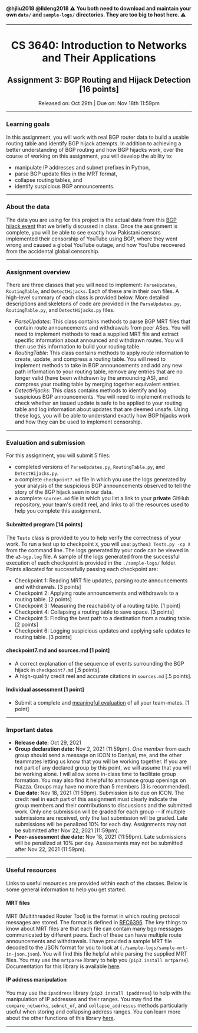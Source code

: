 #### @hjliu2018 @lldeng2018 :warning: You both need to download and maintain your own ```data/``` and ```sample-logs/``` directories. They are too big to host here. :warning:

<hr>

# <center> CS 3640: Introduction to Networks and Their Applications </center>
## <center> Assignment 3: BGP Routing and Hijack Detection [16 points] </center>
<center> Released on: Oct 29th | Due on: Nov 18th 11:59pm</center>

<hr>

### Learning goals
In this assignment, you will work with real BGP router data to build a usable routing table and identify BGP hijack
attempts. In addition to achieving a better understanding of BGP routing and how BGP hijacks work, over the course of 
working on this assignment, you will develop the ability to:
- manipulate IP addresses and subnet prefixes in Python, 
- parse BGP update files in the MRT format, 
- collapse routing tables, and 
- identify suspicious BGP announcements.

<hr>

### About the data
The data you are using for this project is the actual data from this 
[BGP hijack event](https://www.nytimes.com/2008/02/26/technology/26tube.html) that we briefly discussed in class. 
Once the assignment is complete, you will be able to see exactly how Pakistani censors implemented their censorship
of YouTube using BGP, where they went wrong and caused a global YouTube outage, and how YouTube recovered from the 
accidental global censorship.

<hr>

### Assignment overview
There are three classes that you will need to implement: `ParseUpdates`, `RoutingTable`, and `DetectHijacks`. Each of 
these are in their own files. A high-level summary of each class is provided below. More detailed descriptions and 
skeletons of code are provided in the `ParseUpdates.py`, `RoutingTable.py`, and `DetectHijacks.py` files.
- *ParseUpdates*: This class contains methods to parse BGP MRT files that contain route announcements and withdrawals 
from peer ASes. You will need to implement methods to read a supplied MRT file and extract specific information about
announced and withdrawn routes. You will then use this information to build your routing table.
- *RoutingTable*: This class contains methods to apply route information to create, update, and compress a routing 
table. You will need to implement methods to take in BGP announcements and add any new path information to your routing
table, remove any entries that are no longer valid (have been withdrawn by the announcing AS), and compress your routing
table by merging together equivalent entries.
- *DetectHijacks*: This class contains methods to identify and log suspicious BGP announcements. You will need to 
implement methods to check whether an issued update is safe to be applied to your routing table and log information 
about updates that are deemed unsafe. Using these logs, you will be able to understand exactly how BGP hijacks work and
how they can be used to implement censorship. 

<hr>

### Evaluation and submission
For this assignment, you will submit 5 files: 
- completed versions of `ParseUpdates.py`, `RoutingTable.py`, and `DetectHijacks.py`.
- a complete `checkpoint7.md` file in which you use the logs generated by your analysis of the suspicious BGP 
announcements observed to tell the story of the BGP hijack seen in our data.
- a complete `sources.md` file in which you list a link to your **private** GitHub repository, your team's credit reel,
and links to all the resources used to help you complete this assignment.

#### Submitted program [14 points]
The `Tests` class is provided to you to help verify the correctness of your work. To run a test up to checkpoint `X`, 
you will use: `python3 Tests.py -cp X` from the command line. The logs generated by your code can be viewed in the 
`a3-bgp.log` file. A sample of the logs generated from the successful execution of each checkpoint is provided in the 
`./sample-logs/` folder. Points allocated for successfully passing each checkpoint are:

- Checkpoint 1: Reading MRT file updates, parsing route announcements and withdrawals. [3 points]
- Checkpoint 2: Applying route announcements and withdrawals to a routing table. [2 points]
- Checkpoint 3: Measuring the reachability of a routing table. [1 point]
- Checkpoint 4: Collapsing a routing table to save space. [3 points]
- Checkpoint 5: Finding the best path to a destination from a routing table. [2 points]
- Checkpoint 6: Logging suspicious updates and applying safe updates to routing table. [3 points]

#### checkpoint7.md and sources.md [1 point]
- A correct explanation of the sequence of events surrounding the BGP hijack in `checkpoint7.md` [.5 points]. 
- A high-quality credit reel and accurate citations in `sources.md` [.5 points].

#### Individual assessment [1 point]
- Submit a complete and [meaningful evaluation](https://forms.office.com/r/xA9Qt6YC37) of all your team-mates. [1 point]

<hr>

### Important dates 
- **Release date:** Oct 29, 2021
- **Group declaration date:** Nov 2, 2021 (11:59pm). *One member* from each group should send a message on ICON to 
Daniyal, me, and the other teammates letting us know that you will be working together. If you are not part of any 
declared group by this point, we will assume that you will be working alone. I will allow some in-class time to 
facilitate group formation. You may also find it helpful to announce group openings on Piazza. Groups may have no more 
than 5 members (3 is recommended).
- **Due date:** Nov 18, 2021 (11:59pm). Submission is to due on ICON. The credit reel in each part of this assignment must 
clearly indicate the group members and their contributions to discussions and the submitted work. Only one 
submission will be graded for each group -- if multiple submissions are received, only the last submission will be 
graded. Late submissions will be penalized 10% for each day. Assignments may not be submitted after Nov 22, 2021 
(11:59pm).
- **Peer-assessment due date:** Nov 18, 2021 (11:59pm). Late submissions will be penalized at 10% per day. Assessments
may not be submitted after Nov 22, 2021 (11:59pm).

<hr>

### Useful resources
Links to useful resources are provided within each of the classes. Below is some general information to help you get
started.

#### MRT files 
MRT (Multithreaded Router Tool) is the format in which routing protocol messages are stored. The format is defined in 
[RFC6396](https://datatracker.ietf.org/doc/html/rfc6396). The key things to know about MRT files are that each file
can contain many bgp messages communicated by different peers. Each of these can have multiple route announcements
and withdrawals. I have provided a sample MRT file decoded to the JSON format for you to look at 
(`./sample-logs/sample-mrt-in-json.json`). You will find this file helpful while parsing the supplied MRT files. You
may use the `mrtparse` library to help you (`pip3 install mrtparse`). Documentation for this library is available
[here](https://github.com/t2mune/mrtparse).

#### IP address manipulation

You may use the `ipaddress` library (`pip3 install ipaddress`) to help with the manipulation of IP addresses and their
ranges. You may find the `compare_networks`, `subnet_of`, and `collapse_addresses` methods particularly useful when
storing and collapsing address ranges. You can learn more about the other functions of this library 
[here](https://docs.python.org/3/library/ipaddress.html).

<hr>







